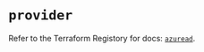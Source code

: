 # `provider`

Refer to the Terraform Registory for docs: [`azuread`](https://registry.terraform.io/providers/hashicorp/azuread/2.38.0/docs).
